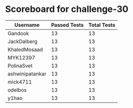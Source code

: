 # Scoreboard for challenge-30
| Username   | Passed Tests | Total Tests |
|------------|--------------|-------------|
| Gandook | 13 | 13 |
| JackDalberg | 13 | 13 |
| KhaledMosaad | 13 | 13 |
| MYK12397 | 13 | 13 |
| PolinaSvet | 13 | 13 |
| ashwinipatankar | 13 | 13 |
| mick4711 | 13 | 13 |
| odelbos | 13 | 13 |
| y1hao | 13 | 13 |
